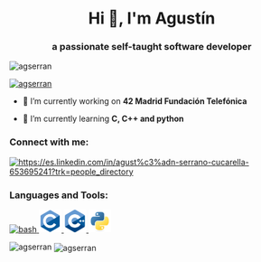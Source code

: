 <h1 align="center">Hi 👋, I'm Agustín</h1>
<h3 align="center">a passionate self-taught software developer</h3>

<p align="left"> <img src="https://komarev.com/ghpvc/?username=agserran&label=Profile%20views&color=0e75b6&style=flat" alt="agserran" /> </p>

<p align="left"> <a href="https://github.com/ryo-ma/github-profile-trophy"><img src="https://github-profile-trophy.vercel.app/?username=agserran" alt="agserran" /></a> </p>

- 🔭 I’m currently working on **42 Madrid Fundación Telefónica**

- 🌱 I’m currently learning **C, C++ and python**

<h3 align="left">Connect with me:</h3>
<p align="left">
<a href="[https://linkedin.com/in/https://es.linkedin.com/in/agust%c3%adn-serrano-cucarella-653695241?trk=people_directory](https://www.linkedin.com/in/agust%C3%ADn-serrano-cucarella-653695241/)" target="blank"><img align="center" src="https://raw.githubusercontent.com/rahuldkjain/github-profile-readme-generator/master/src/images/icons/Social/linked-in-alt.svg" alt="https://es.linkedin.com/in/agust%c3%adn-serrano-cucarella-653695241?trk=people_directory" height="30" width="40" /></a>
</p>

<h3 align="left">Languages and Tools:</h3>
<p align="left"> <a href="https://www.gnu.org/software/bash/" target="_blank" rel="noreferrer"> <img src="https://www.vectorlogo.zone/logos/gnu_bash/gnu_bash-icon.svg" alt="bash" width="40" height="40"/> </a> <a href="https://www.cprogramming.com/" target="_blank" rel="noreferrer"> <img src="https://raw.githubusercontent.com/devicons/devicon/master/icons/c/c-original.svg" alt="c" width="40" height="40"/> </a> <a href="https://www.w3schools.com/cpp/" target="_blank" rel="noreferrer"> <img src="https://raw.githubusercontent.com/devicons/devicon/master/icons/cplusplus/cplusplus-original.svg" alt="cplusplus" width="40" height="40"/> </a> <a href="https://www.python.org" target="_blank" rel="noreferrer"> <img src="https://raw.githubusercontent.com/devicons/devicon/master/icons/python/python-original.svg" alt="python" width="40" height="40"/> </a> </p>

<p><img align="left" src="https://github-readme-stats.vercel.app/api/top-langs?username=agserran&show_icons=true&locale=en&layout=compact" alt="agserran" /></p>

<p>&nbsp;<img align="center" src="https://github-readme-stats.vercel.app/api?username=agserran&show_icons=true&locale=en" alt="agserran" /></p>
